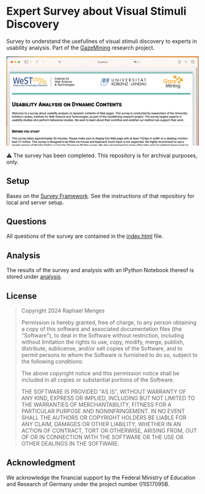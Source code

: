 # Expert Survey about Visual Stimuli Discovery
Survey to understand the usefullnes of visual stimuli discovery to experts in usability analysis. Part of the [GazeMining](https://gazemining.de/index_en.html) research project.

![Screenshot](screenshot.png)

⚠️ The survey has been completed. This repository is for archival purposes, only.

## Setup
Bases on the [Survey Framework](https://github.com/Institute-Web-Science-and-Technologies/survey-framework). See the instructions of that repository for local and server setup.

## Questions
All questions of the survey are contained in the [index.html](index.html#L87) file.

## Analysis
The results of the survey and analysis with an IPython Notebook thereof is stored under [analysis](./analysis).

## License
>Copyright 2024 Raphael Menges
>
>Permission is hereby granted, free of charge, to any person obtaining a copy of this software and associated documentation files (the "Software"), to deal in the Software without restriction, including without limitation the rights to use, copy, modify, merge, publish, distribute, sublicense, and/or sell copies of the Software, and to permit persons to whom the Software is furnished to do so, subject to the following conditions:
>
>The above copyright notice and this permission notice shall be included in all copies or substantial portions of the Software.
>
>THE SOFTWARE IS PROVIDED "AS IS", WITHOUT WARRANTY OF ANY KIND, EXPRESS OR IMPLIED, INCLUDING BUT NOT LIMITED TO THE WARRANTIES OF MERCHANTABILITY, FITNESS FOR A PARTICULAR PURPOSE AND NONINFRINGEMENT. IN NO EVENT SHALL THE AUTHORS OR COPYRIGHT HOLDERS BE LIABLE FOR ANY CLAIM, DAMAGES OR OTHER LIABILITY, WHETHER IN AN ACTION OF CONTRACT, TORT OR OTHERWISE, ARISING FROM, OUT OF OR IN CONNECTION WITH THE SOFTWARE OR THE USE OR OTHER DEALINGS IN THE SOFTWARE.

## Acknowledgment
We acknowledge the financial support by the Federal Ministry of Education and Research of Germany under the project number 01IS17095B.
